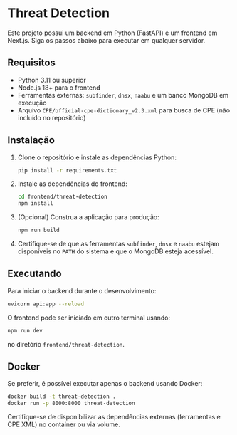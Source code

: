 # Threat Detection

Este projeto possui um backend em Python (FastAPI) e um frontend em Next.js. Siga os passos abaixo para executar em qualquer servidor.

## Requisitos

- Python 3.11 ou superior
- Node.js 18+ para o frontend
- Ferramentas externas: `subfinder`, `dnsx`, `naabu` e um banco MongoDB em execução
- Arquivo `CPE/official-cpe-dictionary_v2.3.xml` para busca de CPE (não incluído no repositório)

## Instalação

1. Clone o repositório e instale as dependências Python:
   ```bash
   pip install -r requirements.txt
   ```
2. Instale as dependências do frontend:
   ```bash
   cd frontend/threat-detection
   npm install
   ```
3. (Opcional) Construa a aplicação para produção:
   ```bash
   npm run build
   ```
4. Certifique-se de que as ferramentas `subfinder`, `dnsx` e `naabu` estejam disponíveis no `PATH` do sistema e que o MongoDB esteja acessível.

## Executando

Para iniciar o backend durante o desenvolvimento:
```bash
uvicorn api:app --reload
```

O frontend pode ser iniciado em outro terminal usando:
```bash
npm run dev
```
no diretório `frontend/threat-detection`.

## Docker

Se preferir, é possível executar apenas o backend usando Docker:
```bash
docker build -t threat-detection .
docker run -p 8000:8000 threat-detection
```
Certifique-se de disponibilizar as dependências externas (ferramentas e CPE XML) no container ou via volume.

